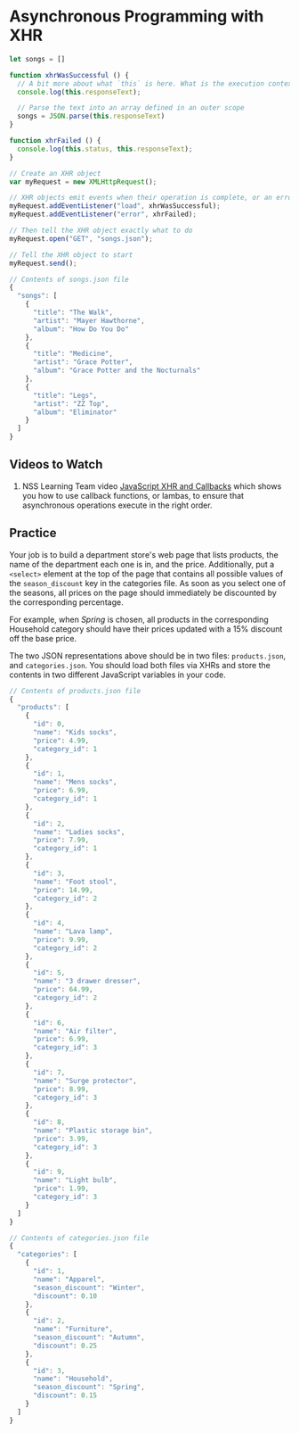 # Asynchronous Programming with XHR

```js
let songs = []

function xhrWasSuccessful () {
  // A bit more about what `this` is here. What is the execution context?
  console.log(this.responseText);

  // Parse the text into an array defined in an outer scope
  songs = JSON.parse(this.responseText)
}

function xhrFailed () {
  console.log(this.status, this.responseText);
}

// Create an XHR object
var myRequest = new XMLHttpRequest();

// XHR objects emit events when their operation is complete, or an error occurs
myRequest.addEventListener("load", xhrWasSuccessful);
myRequest.addEventListener("error", xhrFailed);

// Then tell the XHR object exactly what to do
myRequest.open("GET", "songs.json");

// Tell the XHR object to start
myRequest.send();
```

```js
// Contents of songs.json file
{
  "songs": [
    {
      "title": "The Walk",
      "artist": "Mayer Hawthorne",
      "album": "How Do You Do"
    },
    {
      "title": "Medicine",
      "artist": "Grace Potter",
      "album": "Grace Potter and the Nocturnals"
    },
    {
      "title": "Legs",
      "artist": "ZZ Top",
      "album": "Eliminator"
    }
  ]
}
```

## Videos to Watch

1. NSS Learning Team video [JavaScript XHR and Callbacks](https://www.youtube.com/watch?v=2R28EX9QShI&index=6&list=PLX0ucpUE_qIOUsxGNEPpP9yonb4zerVIC) which shows you how to use callback functions, or lambas, to ensure that asynchronous operations execute in the right order.

## Practice

Your job is to build a department store's web page that lists products, the name of the department each one is in, and the price. Additionally, put a `<select>` element at the top of the page that contains all possible values of the `season_discount` key in the categories file. As soon as you select one of the seasons, all prices on the page should immediately be discounted by the corresponding percentage.

For example, when _Spring_ is chosen, all products in the corresponding Household category should have their prices updated with a 15% discount off the base price.

The two JSON representations above should be in two files: `products.json`, and `categories.json`. You should load both files via XHRs and store the contents in two different JavaScript variables in your code.

```js
// Contents of products.json file
{
  "products": [
    {
      "id": 0,
      "name": "Kids socks",
      "price": 4.99,
      "category_id": 1
    },
    {
      "id": 1,
      "name": "Mens socks",
      "price": 6.99,
      "category_id": 1
    },
    {
      "id": 2,
      "name": "Ladies socks",
      "price": 7.99,
      "category_id": 1
    },
    {
      "id": 3,
      "name": "Foot stool",
      "price": 14.99,
      "category_id": 2
    },
    {
      "id": 4,
      "name": "Lava lamp",
      "price": 9.99,
      "category_id": 2
    },
    {
      "id": 5,
      "name": "3 drawer dresser",
      "price": 64.99,
      "category_id": 2
    },
    {
      "id": 6,
      "name": "Air filter",
      "price": 6.99,
      "category_id": 3
    },
    {
      "id": 7,
      "name": "Surge protector",
      "price": 8.99,
      "category_id": 3
    },
    {
      "id": 8,
      "name": "Plastic storage bin",
      "price": 3.99,
      "category_id": 3
    },
    {
      "id": 9,
      "name": "Light bulb",
      "price": 1.99,
      "category_id": 3
    }
  ]
}
```

```js
// Contents of categories.json file
{
  "categories": [
    {
      "id": 1,
      "name": "Apparel",
      "season_discount": "Winter",
      "discount": 0.10
    },
    {
      "id": 2,
      "name": "Furniture",
      "season_discount": "Autumn",
      "discount": 0.25
    },
    {
      "id": 3,
      "name": "Household",
      "season_discount": "Spring",
      "discount": 0.15
    }
  ]
}
```
